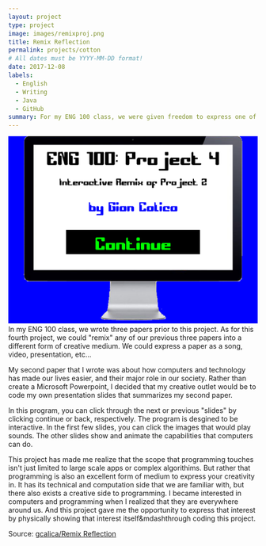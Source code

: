 ```yaml
---
layout: project
type: project
image: images/remixproj.png
title: Remix Reflection
permalink: projects/cotton
# All dates must be YYYY-MM-DD format!
date: 2017-12-08
labels:
  - English
  - Writing
  - Java
  - GitHub
summary: For my ENG 100 class, we were given freedom to express one of our research papers into a different creative medium. I chose to express my English paper as a program. 
---
```


<img class="ui medium floated rounded image" src="../images/remixproj.png">
In my ENG 100 class, we wrote three papers prior to this project. As for this fourth project, we could "remix" any of our previous three
papers into a different form of creative medium. We could express a paper as a song, video, presentation, etc... 

My second paper that I wrote was about how computers and technology has made our lives easier, and their major role in our society. Rather than create a Microsoft Powerpoint, I decided that my creative outlet would be to code my own presentation slides that summarizes my second paper. 

In this program, you can click through the next or previous "slides" by clicking continue or back, respectively. The program is desgined to be interactive. In the first few slides, you can click the images that would play sounds. The other slides show and animate the capabilities that computers can do. 

This project has made me realize that the scope that programming touches isn't just limited to large scale apps or complex algorithims. But rather that programming is also an excellent form of medium to express your creativity in. It has its technical and computation side that we are familiar with, but there also exists a creative side to programming. I became interested in computers and programming when I realized that they are everywhere around us. And this project gave me the opportunity to express that interest by physically showing that interest itself&mdashthrough coding this project.

Source: <a href="https://github.com/gcalica/ENG100Project4"><i class="large github icon"></i>gcalica/Remix Reflection</a>

